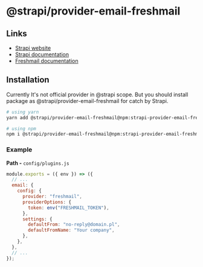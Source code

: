 # @strapi/provider-email-freshmail

## Links

- [Strapi website](https://strapi.io/)
- [Strapi documentation](https://docs.strapi.io)
- [Freshmail documentation](https://freshmail.pl/dokumentacja-rest-api-v3/docs/messaging/emails/)

## Installation

Currently It's not official provider in @strapi scope. But you should install package as @strapi/provider-email-freshmail for catch by Strapi.

```bash
# using yarn
yarn add @strapi/provider-email-freshmail@npm:strapi-provider-email-freshmail

# using npm
npm i @strapi/provider-email-freshmail@npm:strapi-provider-email-freshmail --save
```

### Example

**Path -** `config/plugins.js`

```js
module.exports = ({ env }) => ({
  // ...
  email: {
    config: {
      provider: "freshmail",
      providerOptions: {
        token: env("FRESHMAIL_TOKEN"),
      },
      settings: {
        defaultFrom: "no-reply@domain.pl",
        defaultFromName: "Your company",
      },
    },
  },
  // ...
});
```
